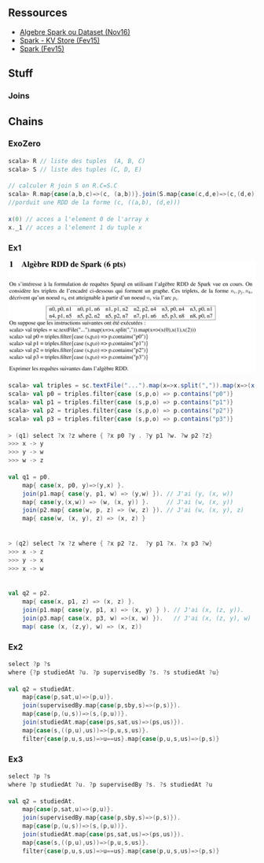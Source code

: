 ## Ressources

- [Algebre Spark ou Dataset (Nov16)](http://www-bd.lip6.fr/wiki/_media/site/enseignement/master/bdle/examen2016.pdf)
- [Spark - KV Store (Fev15)](http://www-bd.lip6.fr/wiki/_media/site/enseignement/master/bdle/bdle_exam_fevrier2015.pdf)
- [Spark (Fev15)](http://www-bd.lip6.fr/wiki/_media/site/enseignement/master/bdle/examen_2015_aspark.pdf)

## Stuff

### Joins



## Chains

### ExoZero

```scala
scala> R // liste des tuples  (A, B, C)
scala> S // liste des tuples (C, D, E)

// calculer R join S on R.C=S.C
scala> R.map{case(a,b,c)=>(c, (a,b))}.join(S.map{case(c,d,e)=>(c,(d,e))}) 
//porduit une RDD de la forme (c, ((a,b), (d,e)))

x(0) // acces a l'element 0 de l'array x 
x._1 // acces a l'element 1 du tuple x
```

### Ex1

![partiel2016](./images/partiel.png)

```scala
scala> val triples = sc.textFile("...").map(x=>x.split(",")).map(x=>(x(0),x(1),x(2)))
scala> val p0 = triples.filter{case (s,p,o) => p.contains("p0")}
scala> val p1 = triples.filter{case (s,p,o) => p.contains("p1")}
scala> val p2 = triples.filter{case (s,p,o) => p.contains("p2")}
scala> val p3 = triples.filter{case (s,p,o) => p.contains("p3")}

> (q1) select ?x ?z where { ?x p0 ?y . ?y p1 ?w. ?w p2 ?z}
>>> x -> y
>>> y -> w
>>> w -> z

val q1 = p0.
    map{ case(x, p0, y)=>(y,x) }.
    join(p1.map{ case(y, p1, w) => (y,w) }). // J'ai (y, (x, w))
    map{ case(y,(x,w)) => (w, (x, y)) }.     // J'ai (w, (x, y))
    join(p2.map{ case(w, p, z) => (w, z) }). // J'ai (w, (x, y), z)
    map{ case(w, (x, y), z) => (x, z) }


> (q2) select ?x ?z where { ?x p2 ?z.  ?y p1 ?x. ?x p3 ?w}
>>> x -> z
>>> y -> x
>>> x -> w


val q2 = p2.
    map{ case(x, p1, z) => (x, z) }.
    join(p1.map{ case(y, p1, x) => (x, y) } ). // J'ai (x, (z, y)).
    join(p3.map{ case(x, p3, w) =>(x, w) }).   // J'ai (x, (z, y), w)
    map( case (x, (z,y), w) => (x, z))
```

### Ex2

```scala
select ?p ?s
where {?p studiedAt ?u. ?p supervisedBy ?s. ?s studiedAt ?u}

val q2 = studiedAt.
    map{case(p,sat,u)=>(p,u)}.
    join(supervisedBy.map{case(p,sby,s)=>(p,s)}).
    map{case(p,(u,s))=>(s,(p,u))}.
    join(studiedAt.map{case(ps,sat,us)=>(ps,us)}).
    map{case(s,((p,u),us))=>(p,u,s,us)}.
    filter{case(p,u,s,us)=>u==us}.map{case(p,u,s,us)=>(p,s)}
```

### Ex3

```scala
select ?p ?s
where ?p studiedAt ?u. ?p supervisedBy ?s. ?s studiedAt ?u

val q2 = studiedAt.
    map{case(p,sat,u)=>(p,u)}.
    join(supervisedBy.map{case(p,sby,s)=>(p,s)}).
    map{case(p,(u,s))=>(s,(p,u))}.
    join(studiedAt.map{case(ps,sat,us)=>(ps,us)}).
    map{case(s,((p,u),us))=>(p,u,s,us)}.
    filter{case(p,u,s,us)=>u==us}.map{case(p,u,s,us)=>(p,s)}
```